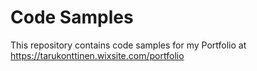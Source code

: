 # Code Samples
This repository contains code samples for my Portfolio at
https://tarukonttinen.wixsite.com/portfolio
